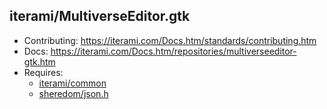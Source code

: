 iterami/MultiverseEditor.gtk
----------------------------

* Contributing: https://iterami.com/Docs.htm/standards/contributing.htm
* Docs: https://iterami.com/Docs.htm/repositories/multiverseeditor-gtk.htm
* Requires:
  * [iterami/common](https://github.com/iterami/common)
  * [sheredom/json.h](https://github.com/sheredom/json.h)
